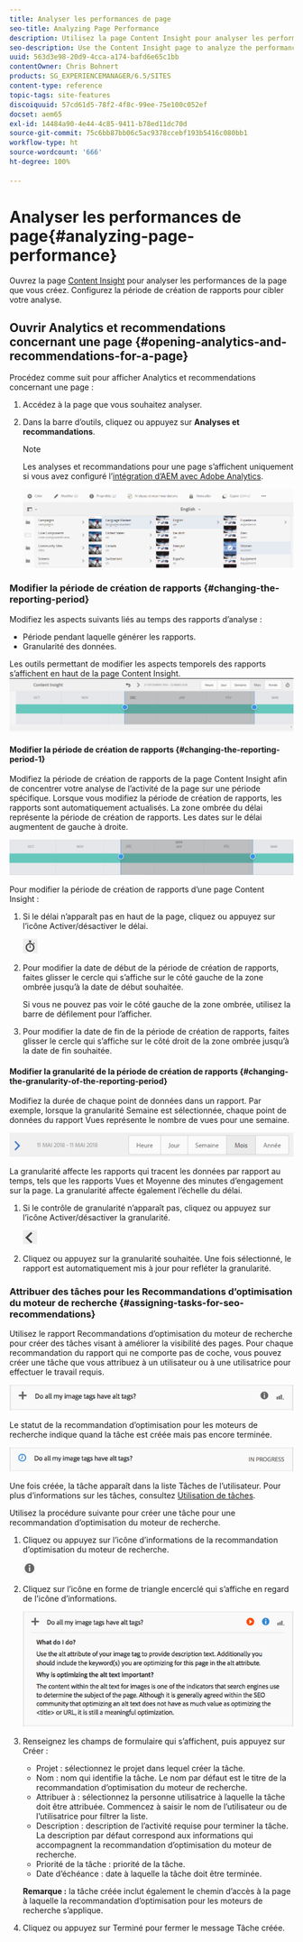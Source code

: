 ```yaml
---
title: Analyser les performances de page
seo-title: Analyzing Page Performance
description: Utilisez la page Content Insight pour analyser les performances de la page que vous créez.
seo-description: Use the Content Insight page to analyze the performance of the page that you are authoring
uuid: 563d3e98-20d9-4cca-a174-bafd6e65c1bb
contentOwner: Chris Bohnert
products: SG_EXPERIENCEMANAGER/6.5/SITES
content-type: reference
topic-tags: site-features
discoiquuid: 57cd61d5-78f2-4f8c-99ee-75e100c052ef
docset: aem65
exl-id: 14484a90-4e44-4c85-9411-b78ed11dc70d
source-git-commit: 75c6bb87bb06c5ac9378ccebf193b5416c080bb1
workflow-type: ht
source-wordcount: '666'
ht-degree: 100%

---
```


# Analyser les performances de page{#analyzing-page-performance}

Ouvrez la page [Content Insight](/help/sites-authoring/content-insights.md) pour analyser les performances de la page que vous créez. Configurez la période de création de rapports pour cibler votre analyse.

## Ouvrir Analytics et recommendations concernant une page {#opening-analytics-and-recommendations-for-a-page}

Procédez comme suit pour afficher Analytics et recommendations concernant une page :

1. Accédez à la page que vous souhaitez analyser.
1. Dans la barre d’outils, cliquez ou appuyez sur **Analyses et recommandations**.

   >[!NOTE]
   >
   >Les analyses et recommandations pour une page s’affichent uniquement si vous avez configuré l’[intégration d’AEM avec Adobe Analytics](/help/sites-administering/adobeanalytics-connect.md).

   ![screen-shot_2019-03-05at115319](assets/screen-shot_2019-03-05at115319.png)

### Modifier la période de création de rapports {#changing-the-reporting-period}

Modifiez les aspects suivants liés au temps des rapports d’analyse :

* Période pendant laquelle générer les rapports.
* Granularité des données.

Les outils permettant de modifier les aspects temporels des rapports s’affichent en haut de la page Content Insight. ![chlimage_1-126](assets/chlimage_1-126.png)

#### Modifier la période de création de rapports {#changing-the-reporting-period-1}

Modifiez la période de création de rapports de la page Content Insight afin de concentrer votre analyse de l’activité de la page sur une période spécifique. Lorsque vous modifiez la période de création de rapports, les rapports sont automatiquement actualisés. La zone ombrée du délai représente la période de création de rapports. Les dates sur le délai augmentent de gauche à droite.

![chlimage_1-127](assets/chlimage_1-127.png)

Pour modifier la période de création de rapports d’une page Content Insight :

1. Si le délai n’apparaît pas en haut de la page, cliquez ou appuyez sur l’icône Activer/désactiver le délai.

   ![Activer/désactiver le délai.](do-not-localize/chlimage_1-22.png)

1. Pour modifier la date de début de la période de création de rapports, faites glisser le cercle qui s’affiche sur le côté gauche de la zone ombrée jusqu’à la date de début souhaitée.

   Si vous ne pouvez pas voir le côté gauche de la zone ombrée, utilisez la barre de défilement pour l’afficher.

1. Pour modifier la date de fin de la période de création de rapports, faites glisser le cercle qui s’affiche sur le côté droit de la zone ombrée jusqu’à la date de fin souhaitée.

#### Modifier la granularité de la période de création de rapports {#changing-the-granularity-of-the-reporting-period}

Modifiez la durée de chaque point de données dans un rapport. Par exemple, lorsque la granularité Semaine est sélectionnée, chaque point de données du rapport Vues représente le nombre de vues pour une semaine.

![screen_shot_2017-11-29at141001](assets/screen_shot_2017-11-29at141001.png)

La granularité affecte les rapports qui tracent les données par rapport au temps, tels que les rapports Vues et Moyenne des minutes d’engagement sur la page. La granularité affecte également l’échelle du délai.

1. Si le contrôle de granularité n’apparaît pas, cliquez ou appuyez sur l’icône Activer/désactiver la granularité.

   ![chlimage_1-128](assets/chlimage_1-128.png)

1. Cliquez ou appuyez sur la granularité souhaitée. Une fois sélectionné, le rapport est automatiquement mis à jour pour refléter la granularité.

### Attribuer des tâches pour les Recommandations d’optimisation du moteur de recherche {#assigning-tasks-for-seo-recommendations}

Utilisez le rapport Recommandations d’optimisation du moteur de recherche pour créer des tâches visant à améliorer la visibilité des pages. Pour chaque recommandation du rapport qui ne comporte pas de coche, vous pouvez créer une tâche que vous attribuez à un utilisateur ou à une utilisatrice pour effectuer le travail requis.

![chlimage_1-129](assets/chlimage_1-129.png)

Le statut de la recommandation d’optimisation pour les moteurs de recherche indique quand la tâche est créée mais pas encore terminée.

![chlimage_1-130](assets/chlimage_1-130.png)

Une fois créée, la tâche apparaît dans la liste Tâches de l’utilisateur. Pour plus d’informations sur les tâches, consultez [Utilisation de tâches](/help/sites-authoring/task-content.md).

Utilisez la procédure suivante pour créer une tâche pour une recommandation d’optimisation du moteur de recherche.

1. Cliquez ou appuyez sur l’icône d’informations de la recommandation d’optimisation du moteur de recherche.

   ![Icône Informations.](do-not-localize/chlimage_1-23.png)

1. Cliquez sur l’icône en forme de triangle encerclé qui s’affiche en regard de l’icône d’informations.

   ![chlimage_1-131](assets/chlimage_1-131.png)

1. Renseignez les champs de formulaire qui s’affichent, puis appuyez sur Créer :

   * Projet : sélectionnez le projet dans lequel créer la tâche.
   * Nom : nom qui identifie la tâche. Le nom par défaut est le titre de la recommandation d’optimisation du moteur de recherche.
   * Attribuer à : sélectionnez la personne utilisatrice à laquelle la tâche doit être attribuée. Commencez à saisir le nom de l’utilisateur ou de l’utilisatrice pour filtrer la liste.
   * Description : description de l’activité requise pour terminer la tâche. La description par défaut correspond aux informations qui accompagnent la recommandation d’optimisation du moteur de recherche.
   * Priorité de la tâche : priorité de la tâche.
   * Date d’échéance : date à laquelle la tâche doit être terminée.

   **Remarque :** la tâche créée inclut également le chemin d’accès à la page à laquelle la recommandation d’optimisation pour les moteurs de recherche s’applique.

1. Cliquez ou appuyez sur Terminé pour fermer le message Tâche créée.
